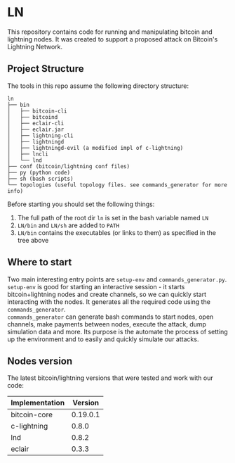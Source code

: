 # LN

This repository contains code for running and manipulating bitcoin and lightning nodes.
It was created to support a proposed attack on Bitcoin's Lightning Network.


## Project Structure
The tools in this repo assume the following directory structure:

```
ln
├── bin
│   ├── bitcoin-cli
│   ├── bitcoind
│   ├── eclair-cli
│   ├── eclair.jar
│   ├── lightning-cli
│   ├── lightningd
│   ├── lightningd-evil (a modified impl of c-lightning)
│   ├── lncli
│   └── lnd
├── conf (bitcoin/lightning conf files)
├── py (python code)
├── sh (bash scripts)
└── topologies (useful topology files. see commands_generator for more info)
```

Before starting you should set the following things:
1. The full path of the root dir `ln` is set in the bash variable named `LN`
2. `LN/bin` and `LN/sh` are added to `PATH`
3. `LN/bin` contains the executables (or links to them) as specified in the tree above


## Where to start
Two main interesting entry points are `setup-env` and `commands_generator.py`.  
`setup-env` is good for starting an interactive session - it starts bitcoin+lightning nodes
and create channels, so we can quickly start interacting with the nodes. It generates all the required code
using the `commands_generator`.  
`commands_generator` can generate bash commands to start nodes, open channels, 
make payments between nodes, execute the attack, dump simulation data and more. Its purpose 
is the automate the process of setting up the environment and to easily and quickly simulate
our attacks.


## Nodes version
The latest bitcoin/lightning versions that were tested and work with our code:

| Implementation| Version  |
|---------------|----------|
| bitcoin-core  | 0.19.0.1 |
| c-lightning   | 0.8.0    |
| lnd           | 0.8.2    |
| eclair        | 0.3.3    |
